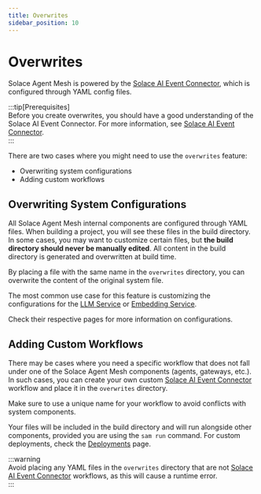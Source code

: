 ```yaml
---
title: Overwrites  
sidebar_position: 10  
---
```


# Overwrites  

Solace Agent Mesh is powered by the [Solace AI Event Connector](../../user-guide/solace-ai-connector.md), which is configured through YAML config files.  

:::tip[Prerequisites]  
Before you create overwrites, you should have a good understanding of the Solace AI Event Connector. For more information, see [Solace AI Event Connector](../../user-guide/solace-ai-connector.md).  
:::  

There are two cases where you might need to use the `overwrites` feature:  
- Overwriting system configurations  
- Adding custom workflows  

## Overwriting System Configurations  

All Solace Agent Mesh internal components are configured through YAML files. When building a project, you will see these files in the build directory. In some cases, you may want to customize certain files, but **the build directory should never be manually edited**. All content in the build directory is generated and overwritten at build time.  

By placing a file with the same name in the `overwrites` directory, you can overwrite the content of the original system file.  

The most common use case for this feature is customizing the configurations for the [LLM Service](./services/llm-service.md) or [Embedding Service](./services/embedding-service.md).  

Check their respective pages for more information on configurations.  

## Adding Custom Workflows  

There may be cases where you need a specific workflow that does not fall under one of the Solace Agent Mesh components (agents, gateways, etc.). In such cases, you can create your own custom [Solace AI Event Connector](../../user-guide/solace-ai-connector.md) workflow and place it in the `overwrites` directory.  

Make sure to use a unique name for your workflow to avoid conflicts with system components.  

Your files will be included in the build directory and will run alongside other components, provided you are using the `sam run` command. For custom deployments, check the [Deployments](../../deployment/deploy.md) page.  

:::warning  
Avoid placing any YAML files in the `overwrites` directory that are not [Solace AI Event Connector](../../user-guide/solace-ai-connector.md) workflows, as this will cause a runtime error.  
:::  